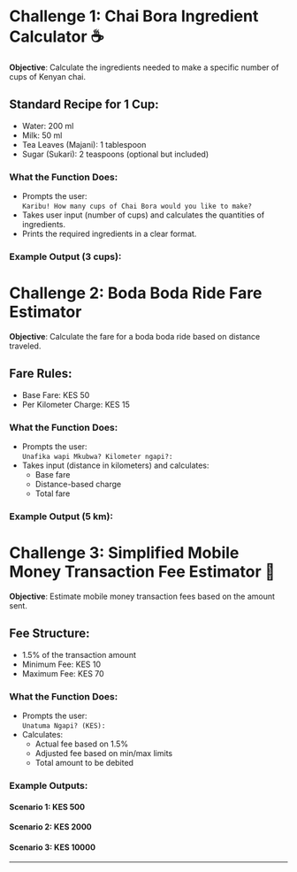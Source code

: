 
#  Challenge 1: Chai Bora Ingredient Calculator ☕

**Objective**: Calculate the ingredients needed to make a specific number of cups of Kenyan chai.

##  Standard Recipe for 1 Cup:
- Water: 200 ml  
- Milk: 50 ml  
- Tea Leaves (Majani): 1 tablespoon  
- Sugar (Sukari): 2 teaspoons (optional but included)

###  What the Function Does:
- Prompts the user:  
  `Karibu! How many cups of Chai Bora would you like to make?`
- Takes user input (number of cups) and calculates the quantities of ingredients.
- Prints the required ingredients in a clear format.

###  Example Output (3 cups):


#  Challenge 2: Boda Boda Ride Fare Estimator 

**Objective**: Calculate the fare for a boda boda ride based on distance traveled.

##  Fare Rules:
- Base Fare: KES 50  
- Per Kilometer Charge: KES 15

###  What the Function Does:
- Prompts the user:  
  `Unafika wapi Mkubwa? Kilometer ngapi?:`
- Takes input (distance in kilometers) and calculates:
  - Base fare
  - Distance-based charge
  - Total fare

###  Example Output (5 km):


#  Challenge 3: Simplified Mobile Money Transaction Fee Estimator 📱

**Objective**: Estimate mobile money transaction fees based on the amount sent.

##  Fee Structure:
- 1.5% of the transaction amount  
- Minimum Fee: KES 10  
- Maximum Fee: KES 70

###  What the Function Does:
- Prompts the user:  
  `Unatuma Ngapi? (KES):`
- Calculates:
  - Actual fee based on 1.5%
  - Adjusted fee based on min/max limits
  - Total amount to be debited

###  Example Outputs:
#### Scenario 1: KES 500

#### Scenario 2: KES 2000

#### Scenario 3: KES 10000

---

